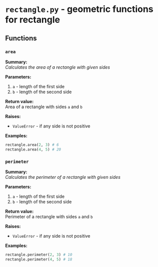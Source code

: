 # `rectangle.py` - geometric functions for rectangle
## Functions 
### `area`
**Summary:**  
_Calculates the area of a rectangle with given sides_

**Parameters:**
1) `a` - length of the first side
2) `b` - length of the second side

**Return value:**  
Area of a rectangle with sides `a` and `b`

**Raises:**
* `ValueError` - if any side is not positive

**Examples:**
```py
rectangle.area(2, 3) # 6
rectangle.area(4, 5) # 20
```
### `perimeter`
**Summary:**  
_Calculates the perimeter of a rectangle with given sides_

**Parameters:**
1) `a` - length of the first side
2) `b` - length of the second side

**Return value:**  
Perimeter of a rectangle with sides `a` and `b`

**Raises:**
* `ValueError` - if any side is not positive

**Examples:**
```py
rectangle.perimeter(2, 3) # 10
rectangle.perimeter(4, 5) # 18
```
